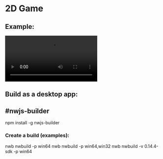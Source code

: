 # 2D Game

## Example:

![Dump](https://github.com/orangeable/javascript-2d-tile-based-game/blob/master/example.mp4)

## Build as a desktop app:

## #nwjs-builder

npm install -g nwjs-builder

### Create a build (examples):

nwb nwbuild -p win64
nwb nwbuild -p win64,win32
nwb nwbuild -v 0.14.4-sdk -p win64
